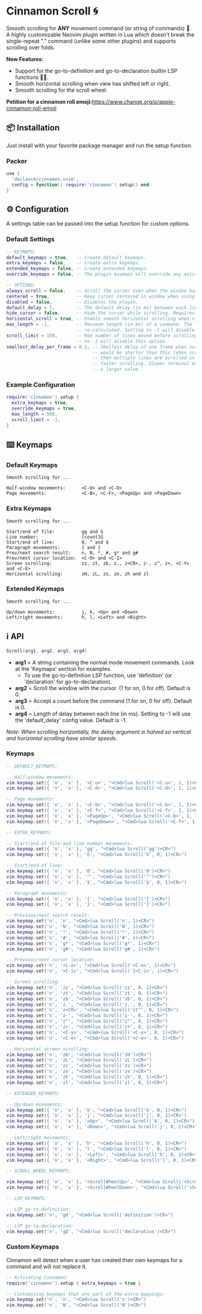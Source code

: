 # Cinnamon Scroll 🌀

Smooth scrolling for __ANY__ movement command (or string of commands) 🤯. A
highly customizable Neovim plugin written in Lua which doesn't break the
single-repeat "." command (unlike some other plugins) and supports scrolling
over folds.

__New Features:__
* Support for the go-to-definition and go-to-declaration builtin LSP functions 🥳🎉.
* Smooth horizontal scrolling when view has shifted left or right.
* Smooth scrolling for the scroll wheel.

__Petition for a cinnamon roll emoji:__<https://www.change.org/p/apple-cinnamon-roll-emoji>

## 📦 Installation

Just install with your favorite package manager and run the setup function.

### Packer

```lua
use {
  'declancm/cinnamon.nvim',
  config = function() require('cinnamon').setup() end
}
```

## ⚙️ Configuration

A settings table can be passed into the setup function for custom options.

### Default Settings

```lua
-- KEYMAPS:
default_keymaps = true,   -- Create default keymaps.
extra_keymaps = false,    -- Create extra keymaps.
extended_keymaps = false, -- Create extended keymaps.
override_keymaps = false, -- The plugin keymaps will override any existing keymaps.

-- OPTIONS:
always_scroll = false,    -- Scroll the cursor even when the window hasn't scrolled.
centered = true,          -- Keep cursor centered in window when using window scrolling.
disabled = false,         -- Disables the plugin.
default_delay = 7,        -- The default delay (in ms) between each line when scrolling.
hide_cursor = false,      -- Hide the cursor while scrolling. Requires enabling termguicolors!
horizontal_scroll = true, -- Enable smooth horizontal scrolling when view shifts left or right.
max_length = -1,          -- Maximum length (in ms) of a command. The line delay will be
                          -- re-calculated. Setting to -1 will disable this option.
scroll_limit = 150,       -- Max number of lines moved before scrolling is skipped. Setting
                          -- to -1 will disable this option.
smallest_delay_per_frame = 0.5, -- Smallest delay of one frame when scrolling. If the delay
                                -- would be shorter than this (when scrolling many lines),
                                -- then multiple lines are scrolled in order to get a
                                -- faster scrolling. Slower terminal emulators probably need
                                -- a larger value.
```

### Example Configuration

```lua
require('cinnamon').setup {
  extra_keymaps = true,
  override_keymaps = true,
  max_length = 500,
  scroll_limit = -1,
}
```

## ⌨️ Keymaps

### Default Keymaps

```
Smooth scrolling for ...

Half-window movements:      <C-U> and <C-D>
Page movements:             <C-B>, <C-F>, <PageUp> and <PageDown>
```

### Extra Keymaps

```
Smooth scrolling for ...

Start/end of file:          gg and G
Line number:                [count]G
Start/end of line:          0, ^ and $
Paragraph movements:        { and }
Prev/next search result:    n, N, *, #, g* and g#
Prev/next cursor location:  <C-O> and <C-I>
Screen scrolling:           zz, zt, zb, z., z<CR>, z-, z^, z+, <C-Y> and <C-E>
Horizontal scrolling:       zH, zL, zs, ze, zh and zl
```

### Extended Keymaps

```
Smooth scrolling for ...

Up/down movements:          j, k, <Up> and <Down>
Left/right movements:       h, l, <Left> and <Right>
```

## ℹ️ API

```lua
Scroll(arg1, arg2, arg3, arg4)
```

* __arg1__ = A string containing the normal mode movement commands. Look at the 'Keymaps' section for examples.
  * To use the go-to-definition LSP function, use 'definition' (or 'declaration'
    for go-to-declaration).
* __arg2__ = Scroll the window with the cursor. (1 for on, 0 for off). Default is 0.
* __arg3__ = Accept a count before the command (1 for on, 0 for off). Default is 0.
* __arg4__ = Length of delay between each line (in ms). Setting to -1 will use the 'default_delay' config value. Default is -1.

_Note: When scrolling horizontally, the delay argument is halved so vertical and horizontal scrolling have similar speeds._

### Keymaps

```lua
-- DEFAULT_KEYMAPS:

-- Half-window movements:
vim.keymap.set({ 'n', 'x' }, '<C-u>', "<Cmd>lua Scroll('<C-u>', 1, 1)<CR>")
vim.keymap.set({ 'n', 'x' }, '<C-d>', "<Cmd>lua Scroll('<C-d>', 1, 1)<CR>")

-- Page movements:
vim.keymap.set({ 'n', 'x' }, '<C-b>', "<Cmd>lua Scroll('<C-b>', 1, 1)<CR>")
vim.keymap.set({ 'n', 'x' }, '<C-f>', "<Cmd>lua Scroll('<C-f>', 1, 1)<CR>")
vim.keymap.set({ 'n', 'x' }, '<PageUp>', "<Cmd>lua Scroll('<C-b>', 1, 1)<CR>")
vim.keymap.set({ 'n', 'x' }, '<PageDown>', "<Cmd>lua Scroll('<C-f>', 1, 1)<CR>")

-- EXTRA_KEYMAPS:

-- Start/end of file and line number movements:
vim.keymap.set({ 'n', 'x' }, 'gg', "<Cmd>lua Scroll('gg')<CR>")
vim.keymap.set({ 'n', 'x' }, 'G', "<Cmd>lua Scroll('G', 0, 1)<CR>")

-- Start/end of line:
vim.keymap.set({ 'n', 'x' }, '0', "<Cmd>lua Scroll('0')<CR>")
vim.keymap.set({ 'n', 'x' }, '^', "<Cmd>lua Scroll('^')<CR>")
vim.keymap.set({ 'n', 'x' }, '$', "<Cmd>lua Scroll('$', 0, 1)<CR>")

-- Paragraph movements:
vim.keymap.set({ 'n', 'x' }, '{', "<Cmd>lua Scroll('{')<CR>")
vim.keymap.set({ 'n', 'x' }, '}', "<Cmd>lua Scroll('}')<CR>")

-- Previous/next search result:
vim.keymap.set('n', 'n', "<Cmd>lua Scroll('n', 1)<CR>")
vim.keymap.set('n', 'N', "<Cmd>lua Scroll('N', 1)<CR>")
vim.keymap.set('n', '*', "<Cmd>lua Scroll('*', 1)<CR>")
vim.keymap.set('n', '#', "<Cmd>lua Scroll('#', 1)<CR>")
vim.keymap.set('n', 'g*', "<Cmd>lua Scroll('g*', 1)<CR>")
vim.keymap.set('n', 'g#', "<Cmd>lua Scroll('g#', 1)<CR>")

-- Previous/next cursor location:
vim.keymap.set('n', '<C-o>', "<Cmd>lua Scroll('<C-o>', 1)<CR>")
vim.keymap.set('n', '<C-i>', "<Cmd>lua Scroll('1<C-i>', 1)<CR>")

-- Screen scrolling:
vim.keymap.set('n', 'zz', "<Cmd>lua Scroll('zz', 0, 1)<CR>")
vim.keymap.set('n', 'zt', "<Cmd>lua Scroll('zt', 0, 1)<CR>")
vim.keymap.set('n', 'zb', "<Cmd>lua Scroll('zb', 0, 1)<CR>")
vim.keymap.set('n', 'z.', "<Cmd>lua Scroll('z.', 0, 1)<CR>")
vim.keymap.set('n', 'z<CR>', "<Cmd>lua Scroll('zt^', 0, 1)<CR>")
vim.keymap.set('n', 'z-', "<Cmd>lua Scroll('z-', 0, 1)<CR>")
vim.keymap.set('n', 'z^', "<Cmd>lua Scroll('z^', 0, 1)<CR>")
vim.keymap.set('n', 'z+', "<Cmd>lua Scroll('z+', 0, 1)<CR>")
vim.keymap.set('n', '<C-y>', "<Cmd>lua Scroll('<C-y>', 0, 1)<CR>")
vim.keymap.set('n', '<C-e>', "<Cmd>lua Scroll('<C-e>', 0, 1)<CR>")

-- Horizontal screen scrolling:
vim.keymap.set('n', 'zH', "<Cmd>lua Scroll('zH')<CR>")
vim.keymap.set('n', 'zL', "<Cmd>lua Scroll('zL')<CR>")
vim.keymap.set('n', 'zs', "<Cmd>lua Scroll('zs')<CR>")
vim.keymap.set('n', 'ze', "<Cmd>lua Scroll('ze')<CR>")
vim.keymap.set('n', 'zh', "<Cmd>lua Scroll('zh', 0, 1)<CR>")
vim.keymap.set('n', 'zl', "<Cmd>lua Scroll('zl', 0, 1)<CR>")

-- EXTENDED_KEYMAPS:

-- Up/down movements:
vim.keymap.set({ 'n', 'x' }, 'k', "<Cmd>lua Scroll('k', 0, 1)<CR>")
vim.keymap.set({ 'n', 'x' }, 'j', "<Cmd>lua Scroll('j', 0, 1)<CR>")
vim.keymap.set({ 'n', 'x' }, '<Up>', "<Cmd>lua Scroll('k', 0, 1)<CR>")
vim.keymap.set({ 'n', 'x' }, '<Down>', "<Cmd>lua Scroll('j', 0, 1)<CR>")

-- Left/right movements:
vim.keymap.set({ 'n', 'x' }, 'h', "<Cmd>lua Scroll('h', 0, 1)<CR>")
vim.keymap.set({ 'n', 'x' }, 'l', "<Cmd>lua Scroll('l', 0, 1)<CR>")
vim.keymap.set({ 'n', 'x' }, '<Left>', "<Cmd>lua Scroll('h', 0, 1)<CR>")
vim.keymap.set({ 'n', 'x' }, '<Right>', "<Cmd>lua Scroll('l', 0, 1)<CR>")

-- SCROLL_WHEEL_KEYMAPS:

vim.keymap.set({ 'n', 'x' }, '<ScrollWheelUp>', "<Cmd>lua Scroll('<ScrollWheelUp>')<CR>")
vim.keymap.set({ 'n', 'x' }, '<ScrollWheelDown>', "<Cmd>lua Scroll('<ScrollWheelDown>')<CR>")

-- LSP_KEYMAPS:

-- LSP go-to-definition:
vim.keymap.set('n', 'gd', "<Cmd>lua Scroll('definition')<CR>")

-- LSP go-to-declaration:
vim.keymap.set('n', 'gD', "<Cmd>lua Scroll('declaration')<CR>")
```

### Custom Keymaps

Cinnamon will detect when a user has created their own keymaps for a command
and will not replace it.

```lua
-- Activating Cinnamon:
require('cinnamon').setup { extra_keymaps = true }

-- Customizing keymaps that are part of the extra mappings:
vim.keymap.set('n', 'n', "<Cmd>lua Scroll('n')<CR>")
vim.keymap.set('n', 'N', "<Cmd>lua Scroll('N')<CR>")
```
